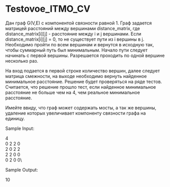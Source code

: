 # Testovoe_ITMO_CV

Дан граф G(V,E) с компонентой связности равной 1. Граф задается матрицей расстояний между вершинами distance_matrix, где distance_matrix[i][j] - расстояние между i и j вершинами. Если distance_matrix[i][j] = 0, то не существует пути из i вершины в j. Необходимо пройти по всем вершинам и вернутся в исходную так, чтобы суммарный путь был минимальным. Начало пути следует начинать с первой вершины. Разрешается проходить по одной вершине несколько раз.

На вход подается в первой строке количество вершин, далее следует матрица смежности, на выходе необходимо вернуть найденное минимальное расстояние. Решение будет проверяться на ряде тестов. Считается, что решение прошло тест, если найденное минимальное расстояние не больше чем на 4, чем реальное минимальное расстояние. 

Имейте ввиду, что граф может содержать мосты, а так же вершины, удаление которых увеличивает компоненту связности графа на единицу.

Sample Input:

4\
0 2 2 0\
2 0 2 2\
2 2 0 0\
0 2 0 0\

Sample Output:

10
